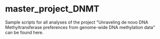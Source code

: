 # master_project_DNMT

Sample scripts for all analyses of the project "Unraveling de novo DNA Methyltransferase preferences from genome-wide DNA methylation data" can be found here.

